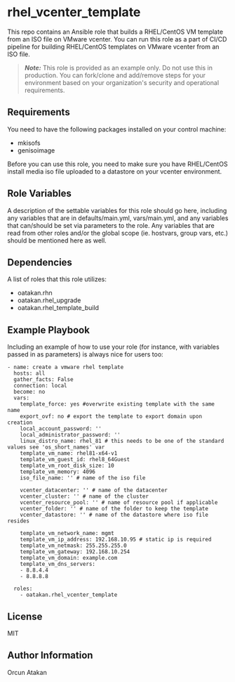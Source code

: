 # rhel_vcenter_template
This repo contains an Ansible role that builds a RHEL/CentOS VM template from an ISO file on VMware vcenter.
You can run this role as a part of CI/CD pipeline for building RHEL/CentOS templates on VMware vcenter from an ISO file.

> **_Note:_** This role is provided as an example only. Do not use this in production. You can fork/clone and add/remove steps for your environment based on your organization's security and operational requirements.

Requirements
------------

You need to have the following packages installed on your control machine:

- mkisofs
- genisoimage

Before you can use this role, you need to make sure you have RHEL/CentOS install media iso file uploaded to a datastore on your vcenter environment.

Role Variables
--------------

A description of the settable variables for this role should go here, including any variables that are in defaults/main.yml, vars/main.yml, and any variables that can/should be set via parameters to the role. Any variables that are read from other roles and/or the global scope (ie. hostvars, group vars, etc.) should be mentioned here as well.

Dependencies
------------

A list of roles that this role utilizes:

- oatakan.rhn
- oatakan.rhel_upgrade
- oatakan.rhel_template_build

Example Playbook
----------------

Including an example of how to use your role (for instance, with variables passed in as parameters) is always nice for users too:

    - name: create a vmware rhel template
      hosts: all
      gather_facts: False
      connection: local
      become: no
      vars:
        template_force: yes #overwrite existing template with the same name
        export_ovf: no # export the template to export domain upon creation
        local_account_password: ''
        local_administrator_password: ''
        linux_distro_name: rhel_81 # this needs to be one of the standard values see 'os_short_names' var
        template_vm_name: rhel81-x64-v1
        template_vm_guest_id: rhel8_64Guest
        template_vm_root_disk_size: 10
        template_vm_memory: 4096
        iso_file_name: '' # name of the iso file
        
        vcenter_datacenter: '' # name of the datacenter
        vcenter_cluster: '' # name of the cluster
        vcenter_resource_pool: '' # name of resource pool if applicable
        vcenter_folder: '' # name of the folder to keep the template
        vcenter_datastore: '' # name of the datastore where iso file resides
        
        template_vm_network_name: mgmt
        template_vm_ip_address: 192.168.10.95 # static ip is required
        template_vm_netmask: 255.255.255.0
        template_vm_gateway: 192.168.10.254
        template_vm_domain: example.com
        template_vm_dns_servers:
        - 8.8.4.4
        - 8.8.8.8
    
      roles:
        - oatakan.rhel_vcenter_template

License
-------

MIT

Author Information
------------------

Orcun Atakan
